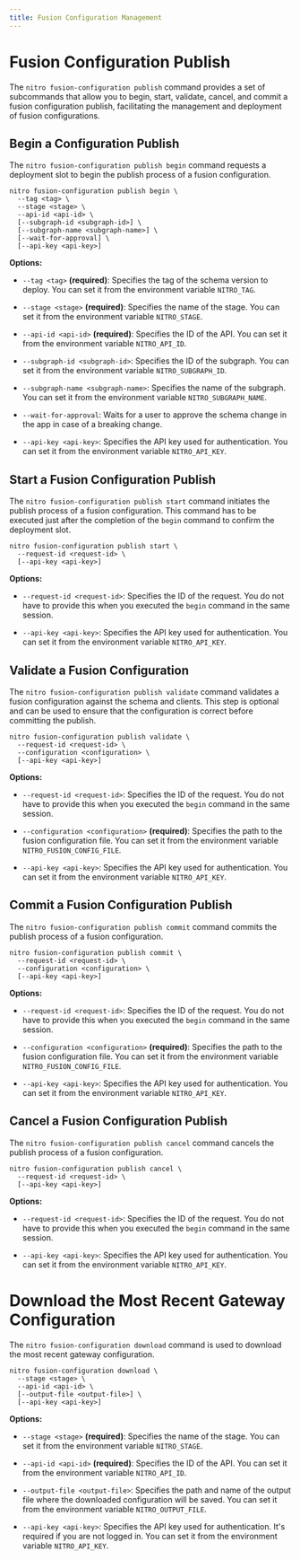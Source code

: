 ```yaml
---
title: Fusion Configuration Management
---
```


# Fusion Configuration Publish

The `nitro fusion-configuration publish` command provides a set of subcommands that allow you to begin, start, validate, cancel, and commit a fusion configuration publish, facilitating the management and deployment of fusion configurations.

## Begin a Configuration Publish

The `nitro fusion-configuration publish begin` command requests a deployment slot to begin the publish process of a fusion configuration.

```shell
nitro fusion-configuration publish begin \
  --tag <tag> \
  --stage <stage> \
  --api-id <api-id> \
  [--subgraph-id <subgraph-id>] \
  [--subgraph-name <subgraph-name>] \
  [--wait-for-approval] \
  [--api-key <api-key>]
```

**Options:**

- `--tag <tag>` **(required)**: Specifies the tag of the schema version to deploy. You can set it from the environment variable `NITRO_TAG`.

- `--stage <stage>` **(required)**: Specifies the name of the stage. You can set it from the environment variable `NITRO_STAGE`.

- `--api-id <api-id>` **(required)**: Specifies the ID of the API. You can set it from the environment variable `NITRO_API_ID`.

- `--subgraph-id <subgraph-id>`: Specifies the ID of the subgraph. You can set it from the environment variable `NITRO_SUBGRAPH_ID`.

- `--subgraph-name <subgraph-name>`: Specifies the name of the subgraph. You can set it from the environment variable `NITRO_SUBGRAPH_NAME`.

- `--wait-for-approval`: Waits for a user to approve the schema change in the app in case of a breaking change.

- `--api-key <api-key>`: Specifies the API key used for authentication. You can set it from the environment variable `NITRO_API_KEY`.

## Start a Fusion Configuration Publish

The `nitro fusion-configuration publish start` command initiates the publish process of a fusion configuration.
This command has to be executed just after the completion of the `begin` command to confirm the deployment slot.

```shell
nitro fusion-configuration publish start \
  --request-id <request-id> \
  [--api-key <api-key>]
```

**Options:**

- `--request-id <request-id>`: Specifies the ID of the request. You do not have to provide this when you executed the `begin` command in the same session.

- `--api-key <api-key>`: Specifies the API key used for authentication. You can set it from the environment variable `NITRO_API_KEY`.

## Validate a Fusion Configuration

The `nitro fusion-configuration publish validate` command validates a fusion configuration against the schema and clients.
This step is optional and can be used to ensure that the configuration is correct before committing the publish.

```shell
nitro fusion-configuration publish validate \
  --request-id <request-id> \
  --configuration <configuration> \
  [--api-key <api-key>]
```

**Options:**

- `--request-id <request-id>`: Specifies the ID of the request. You do not have to provide this when you executed the `begin` command in the same session.

- `--configuration <configuration>` **(required)**: Specifies the path to the fusion configuration file. You can set it from the environment variable `NITRO_FUSION_CONFIG_FILE`.

- `--api-key <api-key>`: Specifies the API key used for authentication. You can set it from the environment variable `NITRO_API_KEY`.

## Commit a Fusion Configuration Publish

The `nitro fusion-configuration publish commit` command commits the publish process of a fusion configuration.

```shell
nitro fusion-configuration publish commit \
  --request-id <request-id> \
  --configuration <configuration> \
  [--api-key <api-key>]
```

**Options:**

- `--request-id <request-id>`: Specifies the ID of the request. You do not have to provide this when you executed the `begin` command in the same session.

- `--configuration <configuration>` **(required)**: Specifies the path to the fusion configuration file. You can set it from the environment variable `NITRO_FUSION_CONFIG_FILE`.

- `--api-key <api-key>`: Specifies the API key used for authentication. You can set it from the environment variable `NITRO_API_KEY`.

## Cancel a Fusion Configuration Publish

The `nitro fusion-configuration publish cancel` command cancels the publish process of a fusion configuration.

```shell
nitro fusion-configuration publish cancel \
  --request-id <request-id> \
  [--api-key <api-key>]
```

**Options:**

- `--request-id <request-id>`: Specifies the ID of the request. You do not have to provide this when you executed the `begin` command in the same session.

- `--api-key <api-key>`: Specifies the API key used for authentication. You can set it from the environment variable `NITRO_API_KEY`.

# Download the Most Recent Gateway Configuration

The `nitro fusion-configuration download` command is used to download the most recent gateway configuration.

```shell
nitro fusion-configuration download \
  --stage <stage> \
  --api-id <api-id> \
  [--output-file <output-file>] \
  [--api-key <api-key>]
```

**Options:**

- `--stage <stage>` **(required)**: Specifies the name of the stage. You can set it from the environment variable `NITRO_STAGE`.

- `--api-id <api-id>` **(required)**: Specifies the ID of the API. You can set it from the environment variable `NITRO_API_ID`.

- `--output-file <output-file>`: Specifies the path and name of the output file where the downloaded configuration will be saved. You can set it from the environment variable `NITRO_OUTPUT_FILE`.

- `--api-key <api-key>`: Specifies the API key used for authentication. It's required if you are not logged in. You can set it from the environment variable `NITRO_API_KEY`.
